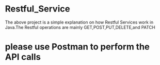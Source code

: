 # Restful_Service

The above project is a simple explanation on how Restful Services work in Java.The Restful operations are mainly GET,POST,PUT,DELETE,and PATCH



# please use Postman to perform the API calls
